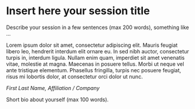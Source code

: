 # Insert here your session title

Describe your session in a few sentences (max 200 words),
something like ...

Lorem ipsum dolor sit amet, consectetur adipiscing elit. Mauris
feugiat libero leo, hendrerit interdum elit ornare eu. In sed
nibh auctor, consectetur turpis in, interdum ligula. Nullam
enim quam, imperdiet sit amet venenatis vitae, molestie at
magna. Maecenas in posuere tellus. Morbi ut neque vel ante
tristique elementum. Phasellus fringilla, turpis nec posuere
feugiat, risus mi lobortis dolor, at consectetur orci dolor ut nunc.

*First Last Name, Affiliation / Company*

Short bio about yourself (max 100 words).


